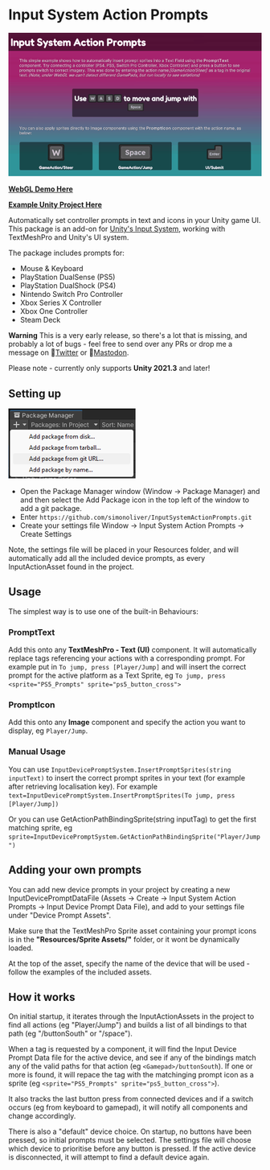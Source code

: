 
# Input System Action Prompts

![Unity Figma Bridge](/Docs/input_system_action_prompts_example.gif)

**[WebGL Demo Here](https://simonoliver.itch.io/input-system-action-prompts)**

**[Example Unity Project Here](https://github.com/simonoliver/InputSystemActionPromptsExample)**

Automatically set controller prompts in text and icons in your Unity game UI. This package is an 
add-on for [Unity's Input System](https://docs.unity3d.com/Packages/com.unity.inputsystem@1.5/manual/index.html),
working with TextMeshPro and Unity's UI system.

The package includes prompts for:

* Mouse & Keyboard
* PlayStation DualSense (PS5)
* PlayStation DualShock (PS4)
* Nintendo Switch Pro Controller
* Xbox Series X Controller
* Xbox One Controller
* Steam Deck

**Warning** This is a very early release, so there's a lot that is missing, and probably a lot of bugs - feel free to
send over any PRs or drop me a message on 🐤[Twitter](https://twitter.com/simonoliveruk) or
🐘[Mastodon](https://mastodon.gamedev.place/@simonoliver).

Please note - currently only supports **Unity 2021.3** and later!

## Setting up

![Add Package](/Docs/AddPackage.png)

* Open the Package Manager window (Window → Package Manager) and and then select the Add Package icon in the top left of
  the window to add a git package.
* Enter ```https://github.com/simonoliver/InputSystemActionPrompts.git```
* Create your settings file Window → Input System Action Prompts → Create Settings

Note, the settings file will be placed in your Resources folder, and will automatically add all the included device prompts, 
as every InputActionAsset found in the project.

## Usage

The simplest way is to use one of the built-in Behaviours:

### PromptText

Add this onto any **TextMeshPro - Text (UI)** component. It will automatically replace tags referencing your actions
with a corresponding prompt. For example put in ```To jump, press [Player/Jump]``` and will insert the correct prompt
for the active platform as a Text Sprite, eg ```To jump, press <sprite="PS5_Prompts" sprite="ps5_button_cross">```

### PromptIcon

Add this onto any **Image** component and specify the action you want to display, eg ```Player/Jump```.

### Manual Usage

You can use ```InputDevicePromptSystem.InsertPromptSprites(string inputText)``` to insert the correct prompt sprites in 
your text (for example after retrieving localisation key). For example ```text=InputDevicePromptSystem.InsertPromptSprites(To jump, press [Player/Jump])```

Or you can use GetActionPathBindingSprite(string inputTag) to get the first matching sprite, eg ```sprite=InputDevicePromptSystem.GetActionPathBindingSprite("Player/Jump")```

## Adding your own prompts

You can add new device prompts in your project by creating a new InputDevicePromptDataFile
(Assets → Create → Input System Action Prompts → Input Device Prompt Data File), and add to your settings file under "Device Prompt Assets".

Make sure that the TextMeshPro Sprite asset containing your prompt icons is in the **"Resources/Sprite Assets/"** folder, or it wont be dynamically loaded. 

At the top of the asset, specify the name of the device that will be used - follow the examples of the included assets.

## How it works

On initial startup, it iterates through the InputActionAssets in the project to find all actions (eg "Player/Jump") and builds
a list of all bindings to that path (eg "<Gamepad>/buttonSouth" or "<Keyboard>/space").

When a tag is requested by a component, it will find the Input Device Prompt Data file for the active device, and see if
any of the bindings match any of the valid paths for that action (eg ```<Gamepad>/buttonSouth```). If one or more is found, it will
repace the tag with the matchinging prompt icon as a sprite (eg `````<sprite="PS5_Prompts" sprite="ps5_button_cross">`````).

It also tracks the last button press from connected devices and if a switch occurs (eg from keyboard to gamepad), it will
notify all components and change accordingly.

There is also a "default" device choice. On startup, no buttons have been pressed, so initial prompts must be selected. The settings
file will choose which device to prioritise before any button is pressed. If the active device is disconnected, it will attempt
to find a default device again.




